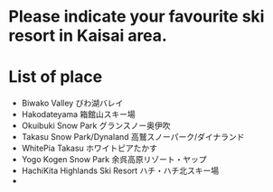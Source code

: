 # Please indicate your favourite ski resort in Kaisai area.

# List of place
- Biwako Valley びわ湖バレイ
- Hakodateyama 箱館山スキー場
- Okuibuki Snow Park グランスノー奥伊吹
- Takasu Snow Park/Dynaland 高鷲スノーパーク/ダイナランド
- WhitePia Takasu ホワイトピアたかす
- Yogo Kogen Snow Park 余呉高原リゾート・ヤップ
- HachiKita Highlands Ski Resort ハチ・ハチ北スキー場
- 